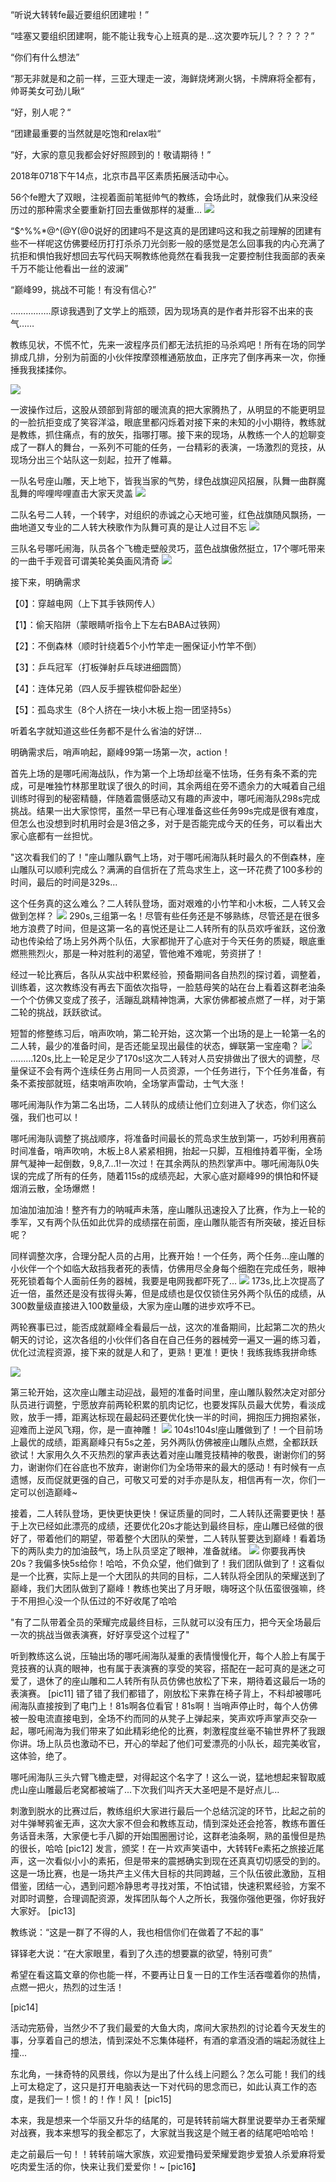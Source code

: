 “听说大转转fe最近要组织团建啦！”

“哇塞又要组织团建啊，能不能让我专心上班真的是…这次要咋玩儿？？？？？”

“你们有什么想法”

“那无非就是和之前一样，三亚大理走一波，海鲜烧烤涮火锅，卡牌麻将全都有，帅哥美女可劲儿瞅“

“好，别人呢？“

“团建最重要的当然就是吃饱和relax啦“

“好，大家的意见我都会好好照顾到的！敬请期待！”

2018年0718下午14点，北京市昌平区素质拓展活动中心。

56个fe瞪大了双眼，注视着面前笔挺帅气的教练，会场此时，就像我们从来没经历过的那种需求全要重新打回去重做那样的凝重…
![](https://i.imgur.com/QPW51mX.jpg)

“$^%%*@^(@Y(@0说好的团建吗不是这真的是团建吗这和我之前理解的团建有些不一样呢这仿佛要经历打打杀杀刀光剑影一般的感觉是怎么回事我的内心充满了抗拒和惧怕我好想回去写代码天啊教练他竟然在看我我一定要控制住我面部的表亲千万不能让他看出一丝的波澜”

“巅峰99，挑战不可能！有没有信心?”

…………….原谅我遇到了文学上的瓶颈，因为现场真的是作者并形容不出来的丧气……

教练见状，不慌不忙，先来一波程序员们都无法抗拒的马杀鸡吧！所有在场的同学排成几排，分别为前面的小伙伴按摩颈椎通筋放血，正序完了倒序再来一次，你捶捶我我揉揉你。

![](https://i.imgur.com/mAHZO0X.jpg)

一波操作过后，这股从颈部到背部的暖流真的把大家腾热了，从明显的不能更明显的一脸抗拒变成了笑容洋溢，眼底里都闪烁着对接下来的未知的小小期待，教练就是教练，抓住痛点，有的放矢，指哪打哪。接下来的现场，从教练一个人的尬聊变成了一群人的舞台，一系列不可能的任务，一台精彩的表演，一场激烈的竞技，从现场分出三个站队这一刻起，拉开了帷幕。

一队名号座山雕，天上地下，皆我当家的气势，绿色战旗迎风招展，队舞一曲群魔乱舞的哔哩哔哩直击大家天灵盖
![](https://i.imgur.com/FhoIQwD.jpg)

二队名号二人转，一个转字，对组织的赤诚之心天地可鉴，红色战旗随风飘扬，一曲地道又专业的二人转大秧歌作为队舞可真的是让人过目不忘
![](https://i.imgur.com/bPkNFqs.jpg)

三队名号哪吒闹海，队员各个飞檐走壁般灵巧，蓝色战旗傲然挺立，17个哪吒带来的一曲千手观音可谓美轮美奂画风清奇
![](https://i.imgur.com/Ape78lo.jpg)

接下来，明确需求

【0】：穿越电网（上下其手铁网传人）

【1】：偷天陷阱（蒙眼睛听指令上下左右BABA过铁网）

【2】：不倒森林（顺时针绕着5个小竹竿走一圈保证小竹竿不倒）

【3】：乒乓冠军（打板弹射乒乓球进细圆筒）

【4】：连体兄弟（四人反手握铁棍仰卧起坐）

【5】：孤岛求生（8个人挤在一块小木板上抱一团坚持5s）

听着名字就知道这些任务都不是什么省油的好饼...

明确需求后，哨声响起，巅峰99第一场第一次，action！

首先上场的是哪吒闹海战队，作为第一个上场却丝毫不怯场，任务有条不紊的完成，可是唯独竹林那里耽误了很久的时间，其余两组在旁不遗余力的大喊着自己组训练时得到的秘密精髓，伴随着震慑感动又有趣的声波中，哪吒闹海队298s完成挑战。结果一出大家惊愕，虽然一早已有心理准备这些任务99s完成是很有难度，但怎么也没想到时机用时会是3倍之多，对于是否能完成今天的任务，可以看出大家心底都有一丝担忧。

"这次看我们的了！"座山雕队霸气上场，对于哪吒闹海队耗时最久的不倒森林，座山雕队可以顺利完成么？满满的自信折在了荒岛求生上，这一环花费了100多秒的时间，最后的时间是329s...

这个任务真的这么难么？二人转队登场，面对艰难的小竹竿和小木板，二人转又会做到怎样？
![](https://i.imgur.com/sarE9tk.jpg)
290s,三组第一名！尽管有些任务还是不够熟练，尽管还是在很多地方浪费了时间，但是这第一名的喜悦还是让二人转所有的队员欢呼雀跃，这份激动也传染给了场上另外两个队伍，大家都抛开了心底对于今天任务的质疑，眼底重燃熊熊烈火，那是一种对胜利的渴望，管他难不难呢，劳资拼了！

经过一轮比赛后，各队从实战中积累经验，预备期间各自热烈的探讨着，调整着，训练着，这次教练没有再去下面依次指导，一脸慈母笑的站在台上看着这群老油条一个个仿佛又变成了孩子，活蹦乱跳精神饱满，大家仿佛都被点燃了一样，对于第二轮的挑战，跃跃欲试。

短暂的修整练习后，哨声吹响，第二轮开始，这次第一个出场的是上一轮第一名的二人转，最少的准备时间，是否还能呈现出最佳的状态，蝉联第一宝座嘞？
![](https://i.imgur.com/CzyVcRc.jpg)
.........120s,比上一轮足足少了170s!这次二人转对人员安排做出了很大的调整，尽量保证不会有两个连续任务占用同一人员资源，一个任务进行，下个任务准备，有条不紊按部就班，结束哨声吹响，全场掌声雷动，士气大涨！

哪吒闹海队作为第二名出场，二人转队的成绩让他们立刻进入了状态，你们这么强，我们也可以！

哪吒闹海队调整了挑战顺序，将准备时间最长的荒岛求生放到第一，巧妙利用赛前时间准备，哨声吹响，木板上8人紧紧相拥，抬起一只脚，互相维持着平衡，全场屏气凝神一起倒数，9,8,7...1!一次过！在其余两队的热烈掌声中。哪吒闹海队0失误的完成了所有的任务，随着115s的成绩亮起，大家心底对巅峰99的惧怕和怀疑烟消云散，全场爆燃！

加油加油加油！整齐有力的呐喊声未落，座山雕队迅速投入了比赛，作为上一轮的季军，又有两个队伍如此优异的成绩摆在前面，座山雕队能否有所突破，接近目标呢？

同样调整次序，合理分配人员的占用，比赛开始！一个任务，两个任务...座山雕的小伙伴一个个如临大敌挡我者死的表情，仿佛用尽全身每个细胞在完成任务，眼神死死锁着每个人面前任务的器械，我要是电网我都吓死了...
![](https://i.imgur.com/eTCeBCR.jpg)
173s,比上次提高了近一倍，虽然还是没有拔得头筹，但是成绩也是仅仅锁住另外两个队伍的成绩，从300数量级直接进入100数量级，大家为座山雕的进步欢呼不已。

两轮赛事已过，能否成就巅峰全看最后一战，这次的准备期间，比起第二次的热火朝天的讨论，这次各组的小伙伴们各自在自己任务的器械旁一遍又一遍的练习着，优化过流程资源，接下来的就是人和了，更熟！更准！更快！我练我练我拼命练

![](https://i.imgur.com/vmIuvdJ.jpg)

第三轮开始，这次座山雕主动迎战，最短的准备时间里，座山雕队毅然决定对部分队员进行调整，宁愿放弃前两轮积累的肌肉记忆，也要发挥队员最大优势，看淡成败，放手一搏，距离达标现在最起码还要优化快一半的时间，拥抱压力拥抱紧张，迎难而上逆风飞翔，你，是一直神雕！
![](https://i.imgur.com/lhl6RpL.jpg)
104s!104s!座山雕做到了！一个目前场上最优的成绩，距离巅峰只有5s之差，另外两队仿佛被座山雕队点燃，全都跃跃欲试！大家用久久不灭热烈的掌声表达着对座山雕竞技精神的敬畏，谢谢你们的努力，谢谢你们在谷底也不放弃，谢谢你们为全场带来的最大的感动！有时候有一点遗憾，反而促就更强的自己，可敬又可爱的对手亦是队友，相信再有一次，你们一定可以创造巅峰~

接着，二人转队登场，更快更快更快！保证质量的同时，二人转队还需要更快！基于上次已经如此漂亮的成绩，还要优化20s才能达到最终目标，座山雕已经做的很好了，带着他们的期望，带着整个大团队的荣誉，二人转队誓要达到巅峰！看着场下的两队卖力的加油鼓气，场上队员坚定了眼神，准备就绪。
![](https://i.imgur.com/wF3mgZv.jpg)
你要我再快20s？我偏多快5s给你！哈哈，不负众望，他们做到了！我们团队做到了！这看似是一个比赛，实际上是一个大团队的共同的目标，二人转队将全团队的荣耀送到了巅峰，我们大团队做到了巅峰！教练也笑出了月牙眼，嗨呀这个队伍蛮很强嘛，终于不用担心没一个队伍过的不好收尾了哈哈

"有了二队带着全员的荣耀完成最终目标，三队就可以没有压力，把今天全场最后一次的挑战当做表演赛，好好享受这个过程了"

听到教练这么说，压轴出场的哪吒闹海队凝重的表情慢慢化开，每个人脸上有属于竞技赛的认真的眼神，也有属于表演赛的享受的笑容，搭配在一起可真的是迷之可爱了，退休了的座山雕和二人转所有队员仿佛也放松了下来，期待着这最后一场的表演赛。
[pic11]
错了错了我们都错了，刚放松下来靠在椅子背上，不料却被哪吒闹海队直接按到了电门上！81s啊各位看官！81s啊！当哨声停止时，每个人仿佛被一股电流直接电到，全场不约而同的从凳子上弹起来，笑声欢呼声掌声交杂一起，哪吒闹海为我们带来了如此精彩绝伦的比赛，刺激程度丝毫不输世界杯了我跟你讲。场上队员也激动不已，开心的举起了他们可爱漂亮的小队长，超完美收官，这体验，绝了。

哪吒闹海队三头六臂飞檐走壁，对得起这个名字了！这么一说，猛地想起来智取威虎山座山雕最后老窝都被端了...下次我们叫齐天大圣吧是不是好点儿...

刺激到脱水的比赛过后，教练组织大家进行最后一个总结沉淀的环节，比起之前的对牛弹琴鸦雀无声，这次大家不但会和教练互动，情到深处还会抢答，教练布置任务话音未落，大家便七手八脚的开始围圈圈讨论，这群老油条啊，熟的虽慢但是热的很长，哈哈
[pic12]
发言，颁奖！在一片欢声笑语中，大转转Fe素拓之旅接近尾声，这一次看似小小的素拓，但是带来的震撼确实到现在还真真切切感受的到的。这是一场比赛，也是一场共产主义伟大目标的共同跨越，三个队伍彼此激励，互相借鉴，团结一心，遇到问题冷静思考寻找对策，不怕试错，快速积累经验，方案不对即时调整，合理调配资源，发挥团队每个人之所长，我强你强他更强，你好我好大家好。
[pic13]

教练说：“这是一群了不得的人，我也相信你们在做着了不起的事”

铎铎老大说：“在大家眼里，看到了久违的想要赢的欲望，特别可贵”

希望在看这篇文章的你也能一样，不要再让日复一日的工作生活吞噬着你的热情，点燃一把火，热烈的过生活！

[pic14]

活动完筋骨，当然少不了我们最爱的大鱼大肉，席间大家热烈的讨论着今天发生的事，分享着自己的想法，情到深处不忘集体碰杯，有酒的拿酒没酒的端起汤就往上撞...

东北角，一抹奇特的风景线，你以为是出了什么线上问题么？怎么可能！我们的线上可太稳定了，这只是打开电脑表达一下对代码的思念而已，如此认真工作的态度，是我们一！惯！的！作！风！
[pic15]

本来，我是想来一个华丽又升华的结尾的，可是转转前端大群里说要举办王者荣耀对战赛，我本来想写的我全都忘了，大家就当我这是个贼王者的结尾吧哈哈哈！

走之前最后一句！！转转前端大家族，欢迎爱撸码爱荣耀爱跑步爱狼人杀爱麻将爱吃肉爱生活的你，快来让我们爱爱你！~
[pic16】
